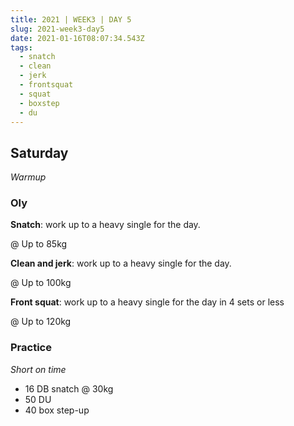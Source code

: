 ```yaml
---
title: 2021 | WEEK3 | DAY 5
slug: 2021-week3-day5
date: 2021-01-16T08:07:34.543Z
tags:
  - snatch
  - clean
  - jerk
  - frontsquat
  - squat
  - boxstep
  - du
---
```

## Saturday

*Warmup*

### Oly

**Snatch**: work up to a heavy single for the day.

@ Up to 85kg

**Clean and jerk**: work up to a heavy single for the day.

@ Up to 100kg

**Front squat**: work up to a heavy single for the day in 4 sets or less

@ Up to 120kg

### Practice

*Short on time*

* 16 DB snatch @ 30kg
* 50 DU
* 40 box step-up